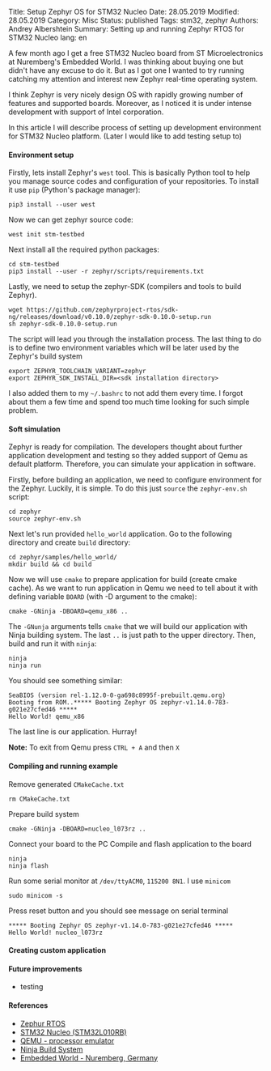Title: Setup Zephyr OS for STM32 Nucleo
Date: 28.05.2019
Modified: 28.05.2019
Category: Misc
Status: published
Tags: stm32, zephyr
Authors: Andrey Albershtein
Summary: Setting up and running Zephyr RTOS for STM32 Nucleo
lang: en

A few month ago I get a free STM32 Nucleo board from ST Microelectronics at
Nuremberg's Embedded World. I was thinking about buying one but didn't have any
excuse to do it. But as I got one I wanted to try running catching my attention
and interest new Zephyr real-time operating system.

I think Zephyr is very nicely design OS with rapidly growing number of features
and supported boards. Moreover, as I noticed it is under intense development
with support of Intel corporation.

In this article I will describe process of setting up development environment
for STM32 Nucleo platform. (Later I would like to add testing setup to)

#### Environment setup

Firstly, lets install Zephyr's `west` tool. This is basically Python tool to
help you manage source codes and configuration of your repositories. To install
it use `pip` (Python's package manager):

    pip3 install --user west

Now we can get zephyr source code:

    west init stm-testbed

Next install all the required python packages:

    cd stm-testbed
    pip3 install --user -r zephyr/scripts/requirements.txt

Lastly, we need to setup the zephyr-SDK (compilers and tools to build Zephyr).

    wget https://github.com/zephyrproject-rtos/sdk-ng/releases/download/v0.10.0/zephyr-sdk-0.10.0-setup.run
    sh zephyr-sdk-0.10.0-setup.run

The script will lead you through the installation process. The last thing to do
is to define two environment variables which will be later used by the Zephyr's
build system

    export ZEPHYR_TOOLCHAIN_VARIANT=zephyr
    export ZEPHYR_SDK_INSTALL_DIR=<sdk installation directory>

I also added them to my `~/.bashrc` to not add them every time. I forgot about
them a few time and spend too much time looking for such simple problem.

#### Soft simulation

Zephyr is ready for compilation. The developers thought about further
application development and testing so they added support of Qemu as default
platform. Therefore, you can simulate your application in software.

Firstly, before building an application, we need to configure environment for
the Zephyr. Luckily, it is simple. To do this just `source` the `zephyr-env.sh`
script:

    cd zephyr
    source zephyr-env.sh

Next let's run provided `hello_world` application. Go to the following
directory and create `build` directory:

    cd zephyr/samples/hello_world/
    mkdir build && cd build

Now we will use `cmake` to prepare application for build (create cmake cache).
As we want to run application in Qemu we need to tell about it with defining
variable `BOARD` (with -D argument to the cmake):

    cmake -GNinja -DBOARD=qemu_x86 ..

The `-GNunja` arguments tells `cmake` that we will build our application with
Ninja building system. The last `..` is just path to the upper directory. Then,
build and run it with `ninja`:

    ninja
    ninja run

You should see something similar:

    SeaBIOS (version rel-1.12.0-0-ga698c8995f-prebuilt.qemu.org)
    Booting from ROM..***** Booting Zephyr OS zephyr-v1.14.0-783-g021e27cfed46 *****
    Hello World! qemu_x86

The last line is our application. Hurray!

**Note:** To exit from Qemu press `CTRL + A` and then `X`

#### Compiling and running example 

Remove generated `CMakeCache.txt`

    rm CMakeCache.txt

Prepare build system

    cmake -GNinja -DBOARD=nucleo_l073rz ..

Connect your board to the PC
Compile and flash application to the board

    ninja
    ninja flash

Run some serial monitor at `/dev/ttyACM0`, `115200 8N1`. I use `minicom`

    sudo minicom -s
    
Press reset button and you should see message on serial terminal

    ***** Booting Zephyr OS zephyr-v1.14.0-783-g021e27cfed46 *****
    Hello World! nucleo_l073rz

#### Creating custom application

#### Future improvements

* testing

#### References

* [Zephur RTOS](https://www.zephyrproject.org/)
* [STM32 Nucleo (STM32L010RB)](https://www.st.com/en/evaluation-tools/nucleo-l010rb.html)
* [QEMU - processor emulator](https://www.qemu.org/)
* [Ninja Build System](https://ninja-build.org/)
* [Embedded World - Nuremberg, Germany](https://www.embedded-world.de/en)
